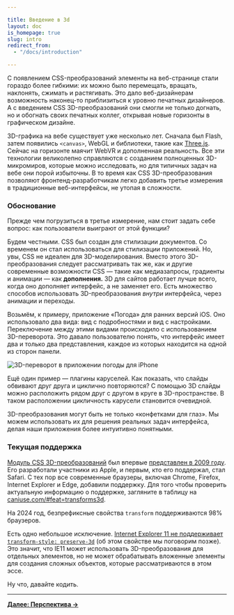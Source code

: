 ```yaml
---

title: Введение в 3d
layout: doc
is_homepage: true
slug: intro
redirect_from:
  - "/docs/introduction"

---
```


С появлением CSS-преобразований элементы на веб-странице стали гораздо более гибкими: их можно было перемещать, вращать, наклонять, сжимать и растягивать. Это дало веб-дизайнерам возможность наконец-то приблизиться к уровню печатных дизайнеров. А с введением CSS 3D-преобразований они смогли не только догнать, но и обогнать своих печатных коллег, открывая новые горизонты в графическом дизайне.

3D-графика на вебе существует уже несколько лет. Сначала был Flash, затем появились `<canvas>`, WebGL и библиотеки, такие как [Three.js](https://threejs.org/). Сейчас на горизонте маячит WebVR и дополненная реальность. Все эти технологии великолепно справляются с созданием полноценных 3D-микромиров, которые можно исследовать, но для типичных задач на вебе они порой избыточны. В то время как CSS 3D-преобразования позволяют фронтенд-разработчикам легко добавить третье измерения в традиционные веб-интерфейсы, не утопая в сложности.

### Обоснование

Прежде чем погрузиться в третье измерение, нам стоит задать себе вопрос: как пользователи выиграют от этой функции?

Будем честными. CSS был создан для стилизации документов. Со временем он стал использоваться для стилизации приложений. Но, увы, CSS не идеален для 3D-моделирования. Вместо этого 3D-преобразования следует рассматривать так же, как и другие современные возможности CSS — такие как медиазапросы, градиенты и анимации — как **дополнения.** 3D для сайтов работает лучше всего, когда оно дополняет интерфейс, а не заменяет его. Есть множество способов использовать 3D-преобразования _внутри_ интерфейса, через анимации и переходы.

Возьмём, к примеру, приложение «Погода» для ранних версий iOS. Оно использовало два вида: вид с подробностями и вид с настройками. Переключение между этими видами происходило с использованием 3D-переворота. Это давало пользователю понять, что интерфейс имеет два и только два представления, каждое из которых находится на одной из сторон панели.

![3D-переворот в приложении погоды для iPhone](./img/weather-app-transition.jpg)

Ещё один пример — плагины каруселей. Как показать, что слайды обвивают друг друга и циклично повторяются? С помощью 3D слайды можно расположить рядом друг с другом в круге в 3D-пространстве. В таком расположении цикличность карусели становится очевидной.

3D-преобразования могут быть не только «конфетками для глаз». Мы можем использовать их для решения реальных задач интерфейса, делая наши приложения более интуитивно понятными.

### Текущая поддержка

[Модуль CSS 3D-преобразований](https://www.w3.org/TR/css-transforms-1/) был впервые [представлен в 2009 году](https://www.w3.org/TR/2009/WD-css3-3d-transforms-20090320/). Его разработали участники из Apple, и первым, кто его поддержал, стал Safari. С тех пор все современные браузеры, включая Chrome, Firefox, Internet Explorer и Edge, добавили поддержку. Для того чтобы проверить актуальную информацию о поддержке, загляните в таблицу на [caniuse.com/#feat=transforms3d](https://caniuse.com/#feat=transforms3d).

На 2024 год, безпрефиксные свойства `transform` поддерживаются 98% браузеров.

Есть одно небольшое исключение. [Internet Explorer 11 не поддерживает `transform-style: preserve-3d`](http://msdn.microsoft.com/en-us/library/ie/hh673529%28v=vs.85%29.aspx#the_ms_transform_style_property) (об этом свойстве мы поговорим позже). Это значит, что IE11 может использовать 3D-преобразования для отдельных элементов, но не может обрабатывать вложенные элементы для создания сложных объектов, которые рассматриваются в этом эссе.

Ну что, давайте кодить.

* * *

[**Далее: Перспектива &rarr;**](perspective)
